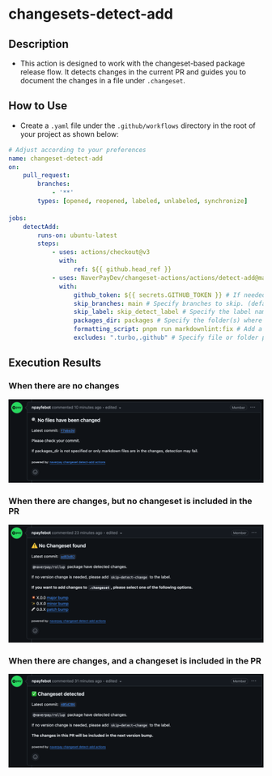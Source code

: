 # changesets-detect-add

## Description

- This action is designed to work with the changeset-based package release flow. It detects changes in the current PR and guides you to document the changes in a file under `.changeset`.

## How to Use

- Create a `.yaml` file under the `.github/workflows` directory in the root of your project as shown below:

```yaml
# Adjust according to your preferences
name: changeset-detect-add
on:
    pull_request:
        branches:
            - '**'
        types: [opened, reopened, labeled, unlabeled, synchronize]

jobs:
    detectAdd:
        runs-on: ubuntu-latest
        steps:
            - uses: actions/checkout@v3
              with:
                  ref: ${{ github.head_ref }}
            - uses: NaverPayDev/changeset-actions/actions/detect-add@main
              with:
                  github_token: ${{ secrets.GITHUB_TOKEN }} # If needed, use the user's PAT.
                  skip_branches: main # Specify branches to skip. (default: master, main, develop)
                  skip_label: skip_detect_label # Specify the label name to skip this action. (default: skip-detect-change)
                  packages_dir: packages # Specify the folder(s) where package changes are detected. (default: packages, share)
                  formatting_script: pnpm run markdownlint:fix # Add a formatting script if required for the generated md file.
                  excludes: ".turbo,.github" # Specify file or folder paths to exclude from change detection.
```

## Execution Results

### When there are no changes

![not-changed](./src/assets/en/not-changed.png)

### When there are changes, but no changeset is included in the PR

![non-detected](./src/assets/en/non-detected.png)

### When there are changes, and a changeset is included in the PR

![detected](./src/assets/en/detected.png)
